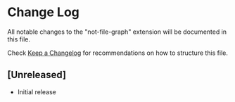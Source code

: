 # Change Log

All notable changes to the "not-file-graph" extension will be documented in this file.

Check [Keep a Changelog](http://keepachangelog.com/) for recommendations on how to structure this file.

## [Unreleased]

- Initial release
